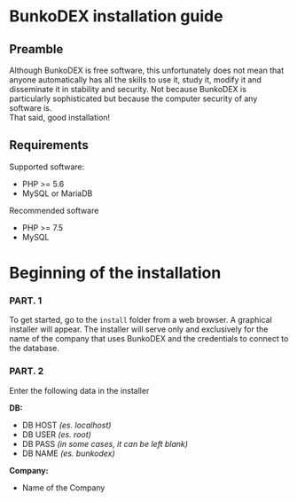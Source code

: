 # BunkoDEX installation guide
## Preamble
Although BunkoDEX is free software, this unfortunately does not mean that anyone automatically has all the skills to use it, study it, modify it and disseminate it in stability and security. Not because BunkoDEX is particularly sophisticated but because the computer security of any software is.<br>
That said, good installation!

## Requirements


Supported software:

* PHP >=  5.6
* MySQL or MariaDB

Recommended software

* PHP >= 7.5
* MySQL

# Beginning of the installation

### PART. 1

To get started, go to the `install` folder from a web browser. A graphical installer will appear.
The installer will serve only and exclusively for the name of the company that uses BunkoDEX and the credentials to connect to the database.

### PART. 2

Enter the following data in the installer

**DB:**

- DB HOST *(es. localhost)*
- DB USER *(es. root)*
- DB PASS *(in some cases, it can be left blank)*
- DB NAME *(es. bunkodex)*

**Company:**

- Name of the Company